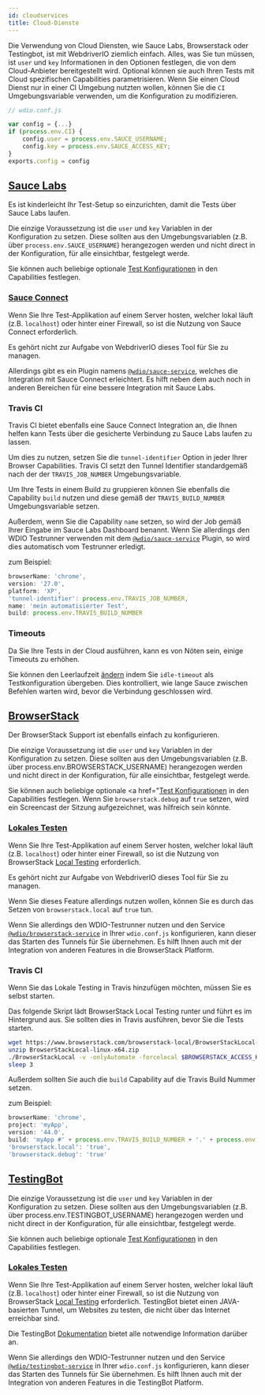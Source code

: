 ```yaml
---
id: cloudservices
title: Cloud-Dienste
---
```


Die Verwendung von Cloud Diensten, wie Sauce Labs, Browserstack oder Testingbot, ist mit WebdriverIO ziemlich einfach. Alles, was Sie tun müssen, ist `user` und `key` Informationen in den Optionen festlegen, die von dem Cloud-Anbieter bereitgestellt wird. Optional können sie auch Ihren Tests mit Cloud spezifischen Capabilities parametrisieren. Wenn Sie einen Cloud Dienst nur in einer CI Umgebung nutzten wollen, können Sie die `CI` Umgebungsvariable verwenden, um die Konfiguration zu modifizieren.

```js
// wdio.conf.js

var config = {...}
if (process.env.CI) {
    config.user = process.env.SAUCE_USERNAME;
    config.key = process.env.SAUCE_ACCESS_KEY;
}
exports.config = config
```

## [Sauce Labs](https://saucelabs.com/)

Es ist kinderleicht Ihr Test-Setup so einzurichten, damit die Tests über Sauce Labs laufen.

Die einzige Voraussetzung ist die `user` und `key` Variablen in der Konfiguration zu setzen. Diese sollten aus den Umgebungsvariablen (z.B. über `process.env.SAUCE_USERNAME`) herangezogen werden und nicht direct in der Konfiguration, für alle einsichtbar, festgelegt werde.

Sie können auch beliebige optionale [Test Konfigurationen](https://docs.saucelabs.com/reference/test-configuration/#webdriver-api) in den Capabilities festlegen.

### [Sauce Connect](https://wiki.saucelabs.com/display/DOCS/Sauce+Connect+Proxy)

Wenn Sie Ihre Test-Applikation auf einem Server hosten, welcher lokal läuft (z.B. `localhost`) oder hinter einer Firewall, so ist die Nutzung von Sauce Connect erforderlich.

Es gehört nicht zur Aufgabe von WebdriverIO dieses Tool für Sie zu managen.

Allerdings gibt es ein Plugin namens [`@wdio/sauce-service`](https://github.com/webdriverio/webdriverio/tree/master/packages/wdio-sauce-service), welches die Integration mit Sauce Connect erleichtert. Es hilft neben dem auch noch in anderen Bereichen für eine bessere Integration mit Sauce Labs.

### Travis CI

Travis CI bietet ebenfalls eine Sauce Connect Integration an, die Ihnen helfen kann Tests über die gesicherte Verbindung zu Sauce Labs laufen zu lassen.

Um dies zu nutzen, setzen Sie die `tunnel-identifier` Option in jeder Ihrer Browser Capabilities. Travis CI setzt den Tunnel Identifier standardgemäß nach der der `TRAVIS_JOB_NUMBER` Umgebungsvariable.

Um Ihre Tests in einem Build zu gruppieren können Sie ebenfalls die Capability `build` nutzen und diese gemäß der `TRAVIS_BUILD_NUMBER` Umgebungsvariable setzen.

Außerdem, wenn Sie die Capability `name` setzen, so wird der Job gemäß Ihrer Eingabe im Sauce Labs Dashboard benannt. Wenn Sie allerdings den WDIO Testrunner verwenden mit dem [`@wdio/sauce-service`](https://github.com/webdriverio/webdriverio/tree/master/packages/wdio-sauce-service) Plugin, so wird dies automatisch vom Testrunner erledigt.

zum Beispiel:

```javascript
browserName: 'chrome',
version: '27.0',
platform: 'XP',
'tunnel-identifier': process.env.TRAVIS_JOB_NUMBER,
name: 'mein automatisierter Test',
build: process.env.TRAVIS_BUILD_NUMBER
```

### Timeouts

Da Sie Ihre Tests in der Cloud ausführen, kann es von Nöten sein, einige Timeouts zu erhöhen.

Sie können den Leerlaufzeit [ändern](https://docs.saucelabs.com/reference/test-configuration/#idle-test-timeout) indem Sie `idle-timeout` als Testkonfiguration übergeben. Dies kontrolliert, wie lange Sauce zwischen Befehlen warten wird, bevor die Verbindung geschlossen wird.

## [BrowserStack](https://www.browserstack.com/)

Der BrowserStack Support ist ebenfalls einfach zu konfigurieren.

Die einzige Voraussetzung ist die `user` und `key` Variablen in der Konfiguration zu setzen. Diese sollten aus den Umgebungsvariablen (z.B. über process.env.BROWSERSTACK_USERNAME) herangezogen werden und nicht direct in der Konfiguration, für alle einsichtbar, festgelegt werde.

Sie können auch beliebige optionale <a href="[Test Konfigurationen](https://www.browserstack.com/automate/capabilities) in den Capabilities festlegen. Wenn Sie `browserstack.debug` auf `true` setzen, wird ein Screencast der Sitzung aufgezeichnet, was hilfreich sein könnte.

### [Lokales Testen](https://www.browserstack.com/local-testing#command-line)

Wenn Sie Ihre Test-Applikation auf einem Server hosten, welcher lokal läuft (z.B. `localhost`) oder hinter einer Firewall, so ist die Nutzung von BrowserStack [Local Testing](https://www.browserstack.com/local-testing) erforderlich.

Es gehört nicht zur Aufgabe von WebdriverIO dieses Tool für Sie zu managen.

Wenn Sie dieses Feature allerdings nutzen wollen, können Sie es durch das Setzen von `browserstack.local` auf `true` tun.

Wenn Sie allerdings den WDIO-Testrunner nutzen und den Service [`@wdio/browserstack-service`](https://www.npmjs.com/package/@wdio/browserstack-service) in Ihrer `wdio.conf.js` konfigurieren, kann dieser das Starten des Tunnels für Sie übernehmen. Es hilft Ihnen auch mit der Integration von anderen Features in die BrowserStack Platform.

### Travis CI

Wenn Sie das Lokale Testing in Travis hinzufügen möchten, müssen Sie es selbst starten.

Das folgende Skript lädt BrowserStack Local Testing runter und führt es im Hintergrund aus. Sie sollten dies in Travis ausführen, bevor Sie die Tests starten.

```bash
wget https://www.browserstack.com/browserstack-local/BrowserStackLocal-linux-x64.zip
unzip BrowserStackLocal-linux-x64.zip
./BrowserStackLocal -v -onlyAutomate -forcelocal $BROWSERSTACK_ACCESS_KEY &
sleep 3
```

Außerdem sollten Sie auch die `build` Capability auf die Travis Build Nummer setzen.

zum Beispiel:

```javascript
browserName: 'chrome',
project: 'myApp',
version: '44.0',
build: 'myApp #' + process.env.TRAVIS_BUILD_NUMBER + '.' + process.env.TRAVIS_JOB_NUMBER,
'browserstack.local': 'true',
'browserstack.debug': 'true'
```

## [TestingBot](https://testingbot.com/)

Die einzige Voraussetzung ist die `user` und `key` Variablen in der Konfiguration zu setzen. Diese sollten aus den Umgebungsvariablen (z.B. über process.env.TESTINGBOT_USERNAME) herangezogen werden und nicht direct in der Konfiguration, für alle einsichtbar, festgelegt werde.

Sie können auch beliebige optionale [Test Konfigurationen](https://testingbot.com/support/other/test-options) in den Capabilities festlegen.

### [Lokales Testen](https://testingbot.com/support/other/tunnel)

Wenn Sie Ihre Test-Applikation auf einem Server hosten, welcher lokal läuft (z.B. `localhost`) oder hinter einer Firewall, so ist die Nutzung von BrowserStack [Local Testing](https://www.browserstack.com/local-testing) erforderlich. TestingBot bietet einen JAVA-basierten Tunnel, um Websites zu testen, die nicht über das Internet erreichbar sind.

Die TestingBot [Dokumentation](https://testingbot.com/support/other/tunnel) bietet alle notwendige Information darüber an.

Wenn Sie allerdings den WDIO-Testrunner nutzen und den Service [`@wdio/testingbot-service`](https://www.npmjs.com/package/@wdio/testingbot-service) in Ihrer `wdio.conf.js` konfigurieren, kann dieser das Starten des Tunnels für Sie übernehmen. Es hilft Ihnen auch mit der Integration von anderen Features in die TestingBot Platform.